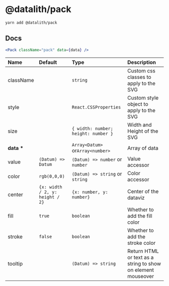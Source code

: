 # @datalith/pack

```sh
yarn add @datalith/pack
```

## Docs

```jsx
<Pack className="pack" data={data} />
```

| Name           | Default                         | Type                                | Description                                                  |
| :------------- | :------------------------------ | :---------------------------------- | :----------------------------------------------------------- |
| className      |                                 | `string`                            | Custom css classes to apply to the SVG                       |
| style          |                                 | `React.CSSProperties`               | Custom style object to apply to the SVG                      |
| size           |                                 | `{ width: number; height: number }` | Width and Height of the SVG                                  |
| <b>data \*</b> |                                 | `Array<Datum>` or`Array<number>`    | Array of data                                                |
| value          | `(Datum) => Datum`              | `(Datum) => number` or `number`     | Value accessor                                               |
| color          | `rgb(0,0,0)`                    | `(Datum) => string` or `string`     | Color accessor                                               |
| center         | `{x: width / 2, y: height / 2}` | `{x: number, y: number}`            | Center of the dataviz                                        |
| fill           | `true`                          | `boolean`                           | Whether to add the fill color                                |
| stroke         | `false`                         | `boolean`                           | Whether to add the stroke color                              |
| tooltip        |                                 | `(Datum) => string`                 | Return HTML or text as a string to show on element mouseover |
